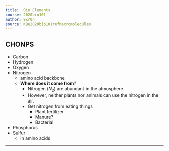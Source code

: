 ```yaml
---
title:  Bio Elements
course: 2020bio101
author: Exr0n
source: KBe2020bio101refMacromolecules
---
```


## CHONPS
- Carbon
- Hydrogen
- Oxygen
- Nitrogen
	- amino acid backbone
	- **Where does it come from**?
		- Nitrogen ($N_2$) are abundant in the atmosphere.
		- However, neither plants nor animals can use the nitrogen in the air.
		- Get nitrogen from eating things
			- Plant fertilizer
			- Manure?
			- Bacteria!
- Phosphorus
- Sulfur	
	- In amino acids
	
---